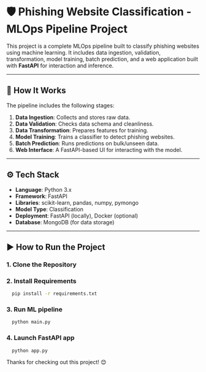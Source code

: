 # 🛡️ Phishing Website Classification - MLOps Pipeline Project

This project is a complete MLOps pipeline built to classify phishing websites using machine learning. It includes data ingestion, validation, transformation, model training, batch prediction, and a web application built with **FastAPI** for interaction and inference.

---

## 🚀 How It Works

The pipeline includes the following stages:

1. **Data Ingestion**: Collects and stores raw data.
2. **Data Validation**: Checks data schema and cleanliness.
3. **Data Transformation**: Prepares features for training.
4. **Model Training**: Trains a classifier to detect phishing websites.
5. **Batch Prediction**: Runs predictions on bulk/unseen data.
6. **Web Interface**: A FastAPI-based UI for interacting with the model.

---

## ⚙️ Tech Stack

- **Language**: Python 3.x  
- **Framework**: FastAPI  
- **Libraries**: scikit-learn, pandas, numpy, pymongo  
- **Model Type**: Classification  
- **Deployment**: FastAPI (locally), Docker (optional)  
- **Database**: MongoDB (for data storage)
  
---

## ▶️ How to Run the Project

### 1. Clone the Repository
### 2. Install Requirements
  ```bash
    pip install -r requirements.txt
```
### 3. Run ML pipeline
  ```bash
    python main.py
```
### 4. Launch FastAPI app
  ```bash
    python app.py
```
Thanks for checking out this project! 😊
